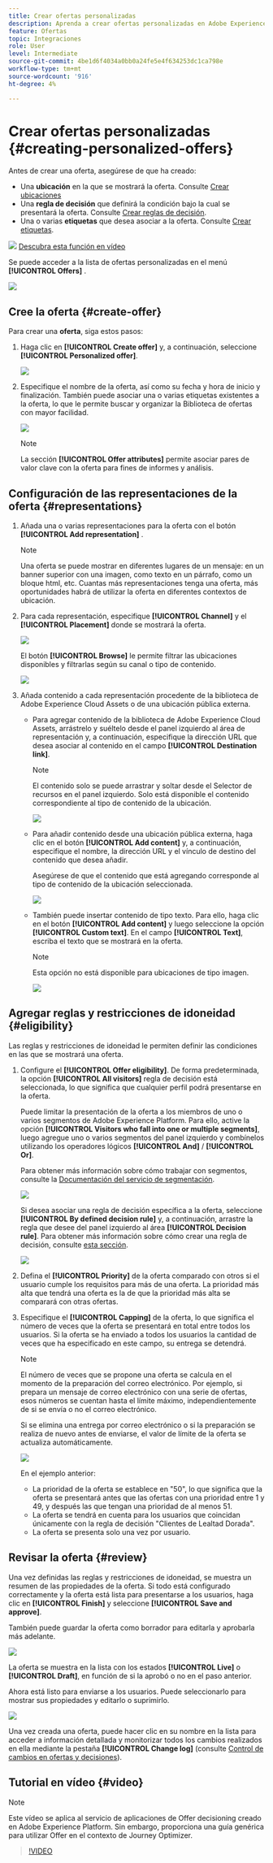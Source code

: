 ```yaml
---
title: Crear ofertas personalizadas
description: Aprenda a crear ofertas personalizadas en Adobe Experience Platform.
feature: Ofertas
topic: Integraciones
role: User
level: Intermediate
source-git-commit: 4be1d6f4034a0bb0a24fe5e4f634253dc1ca798e
workflow-type: tm+mt
source-wordcount: '916'
ht-degree: 4%

---
```


# Crear ofertas personalizadas {#creating-personalized-offers}

Antes de crear una oferta, asegúrese de que ha creado:

* Una **ubicación** en la que se mostrará la oferta. Consulte [Crear ubicaciones](../offer-library/creating-placements.md)
* Una **regla de decisión** que definirá la condición bajo la cual se presentará la oferta. Consulte [Crear reglas de decisión](../offer-library/creating-decision-rules.md).
* Una o varias **etiquetas** que desea asociar a la oferta. Consulte [Crear etiquetas](../offer-library/creating-tags.md).

![](../../assets/do-not-localize/how-to-video.png) [Descubra esta función en vídeo](#video)

Se puede acceder a la lista de ofertas personalizadas en el menú **[!UICONTROL Offers]** .

![](../../assets/offers_list.png)

## Cree la oferta {#create-offer}

Para crear una **oferta**, siga estos pasos:

1. Haga clic en **[!UICONTROL Create offer]** y, a continuación, seleccione **[!UICONTROL Personalized offer]**.

   ![](../../assets/create_offer.png)

1. Especifique el nombre de la oferta, así como su fecha y hora de inicio y finalización. También puede asociar una o varias etiquetas existentes a la oferta, lo que le permite buscar y organizar la Biblioteca de ofertas con mayor facilidad.

   ![](../../assets/offer_details.png)

   >[!NOTE]
   >
   >La sección **[!UICONTROL Offer attributes]** permite asociar pares de valor clave con la oferta para fines de informes y análisis.

## Configuración de las representaciones de la oferta {#representations}

1. Añada una o varias representaciones para la oferta con el botón **[!UICONTROL Add representation]** .

   >[!NOTE]
   >
   >Una oferta se puede mostrar en diferentes lugares de un mensaje: en un banner superior con una imagen, como texto en un párrafo, como un bloque html, etc. Cuantas más representaciones tenga una oferta, más oportunidades habrá de utilizar la oferta en diferentes contextos de ubicación.

1. Para cada representación, especifique **[!UICONTROL Channel]** y el **[!UICONTROL Placement]** donde se mostrará la oferta.

   ![](../../assets/channel-placement.png)

   El botón **[!UICONTROL Browse]** le permite filtrar las ubicaciones disponibles y filtrarlas según su canal o tipo de contenido.

   ![](../../assets/browse-placements.png)

1. Añada contenido a cada representación procedente de la biblioteca de Adobe Experience Cloud Assets o de una ubicación pública externa.

   * Para agregar contenido de la biblioteca de Adobe Experience Cloud Assets, arrástrelo y suéltelo desde el panel izquierdo al área de representación y, a continuación, especifique la dirección URL que desea asociar al contenido en el campo **[!UICONTROL Destination link]**.

      >[!NOTE]
      >
      >El contenido solo se puede arrastrar y soltar desde el Selector de recursos en el panel izquierdo. Solo está disponible el contenido correspondiente al tipo de contenido de la ubicación.

      ![](../../assets/offer_drag_content.png)

   * Para añadir contenido desde una ubicación pública externa, haga clic en el botón **[!UICONTROL Add content]** y, a continuación, especifique el nombre, la dirección URL y el vínculo de destino del contenido que desea añadir.

      Asegúrese de que el contenido que está agregando corresponde al tipo de contenido de la ubicación seleccionada.

      ![](../../assets/offer_add_content.png)

   * También puede insertar contenido de tipo texto. Para ello, haga clic en el botón **[!UICONTROL Add content]** y luego seleccione la opción **[!UICONTROL Custom text]**. En el campo **[!UICONTROL Text]**, escriba el texto que se mostrará en la oferta.

      >[!NOTE]
      >
      >Esta opción no está disponible para ubicaciones de tipo imagen.

      ![](../../assets/offer_text_content.png)

## Agregar reglas y restricciones de idoneidad {#eligibility}

Las reglas y restricciones de idoneidad le permiten definir las condiciones en las que se mostrará una oferta.

1. Configure el **[!UICONTROL Offer eligibility]**. De forma predeterminada, la opción **[!UICONTROL All visitors]** regla de decisión está seleccionada, lo que significa que cualquier perfil podrá presentarse en la oferta.

   Puede limitar la presentación de la oferta a los miembros de uno o varios segmentos de Adobe Experience Platform. Para ello, active la opción **[!UICONTROL Visitors who fall into one or multiple segments]**, luego agregue uno o varios segmentos del panel izquierdo y combínelos utilizando los operadores lógicos **[!UICONTROL And]** / **[!UICONTROL Or]**.

   Para obtener más información sobre cómo trabajar con segmentos, consulte la [Documentación del servicio de segmentación](https://experienceleague.adobe.com/docs/experience-platform/segmentation/home.html).

   ![](../../assets/offer-eligibility-segment.png)

   Si desea asociar una regla de decisión específica a la oferta, seleccione **[!UICONTROL By defined decision rule]** y, a continuación, arrastre la regla que desee del panel izquierdo al área **[!UICONTROL Decision rule]**. Para obtener más información sobre cómo crear una regla de decisión, consulte [esta sección](../offer-library/creating-decision-rules.md).

   ![](../../assets/offer_rule.png)

1. Defina el **[!UICONTROL Priority]** de la oferta comparado con otros si el usuario cumple los requisitos para más de una oferta. La prioridad más alta que tendrá una oferta es la de que la prioridad más alta se comparará con otras ofertas.

1. Especifique el **[!UICONTROL Capping]** de la oferta, lo que significa el número de veces que la oferta se presentará en total entre todos los usuarios. Si la oferta se ha enviado a todos los usuarios la cantidad de veces que ha especificado en este campo, su entrega se detendrá.

   >[!NOTE]
   >
   >El número de veces que se propone una oferta se calcula en el momento de la preparación del correo electrónico. Por ejemplo, si prepara un mensaje de correo electrónico con una serie de ofertas, esos números se cuentan hasta el límite máximo, independientemente de si se envía o no el correo electrónico.
   >
   >Si se elimina una entrega por correo electrónico o si la preparación se realiza de nuevo antes de enviarse, el valor de límite de la oferta se actualiza automáticamente.

   ![](../../assets/offer_capping.png)

   En el ejemplo anterior:

   * La prioridad de la oferta se establece en &quot;50&quot;, lo que significa que la oferta se presentará antes que las ofertas con una prioridad entre 1 y 49, y después las que tengan una prioridad de al menos 51.
   * La oferta se tendrá en cuenta para los usuarios que coincidan únicamente con la regla de decisión &quot;Clientes de Lealtad Dorada&quot;.
   * La oferta se presenta solo una vez por usuario.

## Revisar la oferta {#review}

Una vez definidas las reglas y restricciones de idoneidad, se muestra un resumen de las propiedades de la oferta. Si todo está configurado correctamente y la oferta está lista para presentarse a los usuarios, haga clic en **[!UICONTROL Finish]** y seleccione **[!UICONTROL Save and approve]**.

También puede guardar la oferta como borrador para editarla y aprobarla más adelante.

![](../../assets/offer_review.png)

La oferta se muestra en la lista con los estados **[!UICONTROL Live]** o **[!UICONTROL Draft]**, en función de si la aprobó o no en el paso anterior.

Ahora está listo para enviarse a los usuarios. Puede seleccionarlo para mostrar sus propiedades y editarlo o suprimirlo.

![](../../assets/offer_created.png)

Una vez creada una oferta, puede hacer clic en su nombre en la lista para acceder a información detallada y monitorizar todos los cambios realizados en ella mediante la pestaña **[!UICONTROL Change log]** (consulte [Control de cambios en ofertas y decisiones](../get-started/user-interface.md#monitoring-changes)).

## Tutorial en vídeo {#video}

>[!NOTE]
>
>Este vídeo se aplica al servicio de aplicaciones de Offer decisioning creado en Adobe Experience Platform. Sin embargo, proporciona una guía genérica para utilizar Offer en el contexto de Journey Optimizer.

>[!VIDEO](https://video.tv.adobe.com/v/329375?quality=12)

